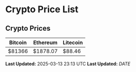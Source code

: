 # Crypto Price List

## Crypto Prices
| Bitcoin | Ethereum | Litecoin |
| ------- | -------- | -------- |
| $81366 | $1878.07 | $88.46 |
**Last Updated:** 2025-03-13 23:13 UTC
**Last Updated:** $DATE$
